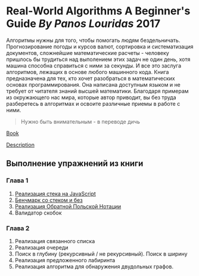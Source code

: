 # Real-World Algorithms A Beginner's Guide ***By Panos Louridas*** 2017

Алгоритмы нужны для того, чтобы помогать людям бездельничать. Прогнозирование погоды и курсов валют, сортировка и систематизация документов, сложнейшие математические расчеты - человеку пришлось бы трудиться над выполением этих задач не один день, хотя машина способна справиться с ними за секунды. И все это заслуга алгоритмов, лежащих в основе любого машинного кода. Книга предназначена для тех, кто хочет разобраться в математических основах программирования. Она написана доступным языком и не требует от читателя знаний высшей математики. Благодаря примерам из окружающего нас мира, которые автор приводит, вы без труда разберетесь в алгоритмах и освоите различные приемы в работе с ними.

> Нужно быть внимательным - в переводе дичь

[Book](https://mitpress.mit.edu/books/real-world-algorithms)

[Description](./description.md)

## Выполнение упражнений из книги

### Глава 1

1. [Реализация стека на JavaScript](./chapter-1/exercise-1/stack.js)
1. [Бенчмарк со стеком и без](./chapter-1/exercise-2/benchmark.js)
1. [Реализация Обратной Польской Нотации](./chapter-1/exercise-3/rpn-calc.js)
1. Валидатор скобок

### Глава 2

1. Реализация связанного списка
1. Реализация очереди
1. Поиск в глубину (рекурсивный / не рекурсивный). Поиск в ширину
1. Реализация предложенного лабиринта
1. Реализация алгоритма для обнаружения двудольных графов.
